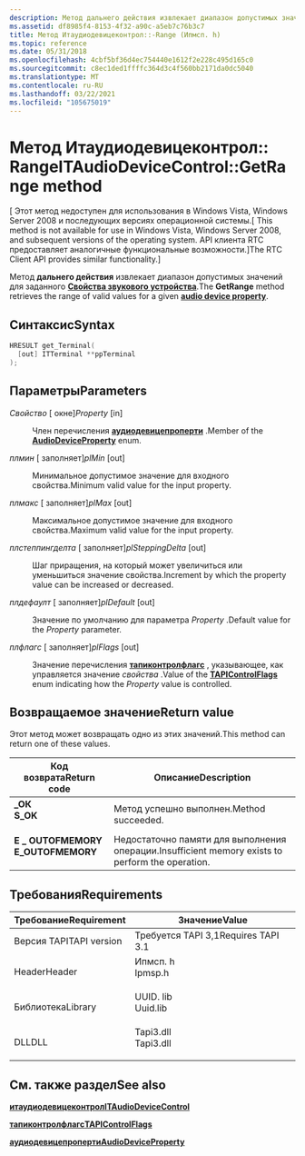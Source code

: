 ```yaml
---
description: Метод дальнего действия извлекает диапазон допустимых значений для заданного свойства звукового устройства.
ms.assetid: df8985f4-8153-4f32-a90c-a5eb7c76b3c7
title: Метод Итаудиодевицеконтрол::-Range (Ипмсп. h)
ms.topic: reference
ms.date: 05/31/2018
ms.openlocfilehash: 4cbf5bf36d4ec754440e1612f2e228c495d165c0
ms.sourcegitcommit: c8ec1ded1ffffc364d3c4f560bb2171da0dc5040
ms.translationtype: MT
ms.contentlocale: ru-RU
ms.lasthandoff: 03/22/2021
ms.locfileid: "105675019"
---
```

# <a name="itaudiodevicecontrolgetrange-method"></a><span data-ttu-id="a511d-103">Метод Итаудиодевицеконтрол:: Range</span><span class="sxs-lookup"><span data-stu-id="a511d-103">ITAudioDeviceControl::GetRange method</span></span>

<span data-ttu-id="a511d-104">\[ Этот метод недоступен для использования в Windows Vista, Windows Server 2008 и последующих версиях операционной системы.</span><span class="sxs-lookup"><span data-stu-id="a511d-104">\[ This method is not available for use in Windows Vista, Windows Server 2008, and subsequent versions of the operating system.</span></span> <span data-ttu-id="a511d-105">API клиента RTC предоставляет аналогичные функциональные возможности.\]</span><span class="sxs-lookup"><span data-stu-id="a511d-105">The RTC Client API provides similar functionality.\]</span></span>

<span data-ttu-id="a511d-106">Метод **дальнего действия** извлекает диапазон допустимых значений для заданного [**Свойства звукового устройства**](audiodeviceproperty.md).</span><span class="sxs-lookup"><span data-stu-id="a511d-106">The **GetRange** method retrieves the range of valid values for a given [**audio device property**](audiodeviceproperty.md).</span></span>

## <a name="syntax"></a><span data-ttu-id="a511d-107">Синтаксис</span><span class="sxs-lookup"><span data-stu-id="a511d-107">Syntax</span></span>


```C++
HRESULT get_Terminal(
  [out] ITTerminal **ppTerminal
);
```



## <a name="parameters"></a><span data-ttu-id="a511d-108">Параметры</span><span class="sxs-lookup"><span data-stu-id="a511d-108">Parameters</span></span>

<dl> <dt>

<span data-ttu-id="a511d-109">*Свойство* \[ окне\]</span><span class="sxs-lookup"><span data-stu-id="a511d-109">*Property* \[in\]</span></span>
</dt> <dd>

<span data-ttu-id="a511d-110">Член перечисления [**аудиодевицепроперти**](audiodeviceproperty.md) .</span><span class="sxs-lookup"><span data-stu-id="a511d-110">Member of the [**AudioDeviceProperty**](audiodeviceproperty.md) enum.</span></span>

</dd> <dt>

<span data-ttu-id="a511d-111">*плмин* \[ заполняет\]</span><span class="sxs-lookup"><span data-stu-id="a511d-111">*plMin* \[out\]</span></span>
</dt> <dd>

<span data-ttu-id="a511d-112">Минимальное допустимое значение для входного свойства.</span><span class="sxs-lookup"><span data-stu-id="a511d-112">Minimum valid value for the input property.</span></span>

</dd> <dt>

<span data-ttu-id="a511d-113">*плмакс* \[ заполняет\]</span><span class="sxs-lookup"><span data-stu-id="a511d-113">*plMax* \[out\]</span></span>
</dt> <dd>

<span data-ttu-id="a511d-114">Максимальное допустимое значение для входного свойства.</span><span class="sxs-lookup"><span data-stu-id="a511d-114">Maximum valid value for the input property.</span></span>

</dd> <dt>

<span data-ttu-id="a511d-115">*плстеппингделта* \[ заполняет\]</span><span class="sxs-lookup"><span data-stu-id="a511d-115">*plSteppingDelta* \[out\]</span></span>
</dt> <dd>

<span data-ttu-id="a511d-116">Шаг приращения, на который может увеличиться или уменьшиться значение свойства.</span><span class="sxs-lookup"><span data-stu-id="a511d-116">Increment by which the property value can be increased or decreased.</span></span>

</dd> <dt>

<span data-ttu-id="a511d-117">*плдефаулт* \[ заполняет\]</span><span class="sxs-lookup"><span data-stu-id="a511d-117">*plDefault* \[out\]</span></span>
</dt> <dd>

<span data-ttu-id="a511d-118">Значение по умолчанию для параметра *Property* .</span><span class="sxs-lookup"><span data-stu-id="a511d-118">Default value for the *Property* parameter.</span></span>

</dd> <dt>

<span data-ttu-id="a511d-119">*плфлагс* \[ заполняет\]</span><span class="sxs-lookup"><span data-stu-id="a511d-119">*plFlags* \[out\]</span></span>
</dt> <dd>

<span data-ttu-id="a511d-120">Значение перечисления [**тапиконтролфлагс**](tapicontrolflags.md) , указывающее, как управляется значение *свойства* .</span><span class="sxs-lookup"><span data-stu-id="a511d-120">Value of the [**TAPIControlFlags**](tapicontrolflags.md) enum indicating how the *Property* value is controlled.</span></span>

</dd> </dl>

## <a name="return-value"></a><span data-ttu-id="a511d-121">Возвращаемое значение</span><span class="sxs-lookup"><span data-stu-id="a511d-121">Return value</span></span>

<span data-ttu-id="a511d-122">Этот метод может возвращать одно из этих значений.</span><span class="sxs-lookup"><span data-stu-id="a511d-122">This method can return one of these values.</span></span>



| <span data-ttu-id="a511d-123">Код возврата</span><span class="sxs-lookup"><span data-stu-id="a511d-123">Return code</span></span>                                                                                   | <span data-ttu-id="a511d-124">Описание</span><span class="sxs-lookup"><span data-stu-id="a511d-124">Description</span></span>                                                     |
|-----------------------------------------------------------------------------------------------|-----------------------------------------------------------------|
| <dl> <span data-ttu-id="a511d-125"><dt>**\_ОК**</dt></span><span class="sxs-lookup"><span data-stu-id="a511d-125"><dt>**S\_OK**</dt></span></span> </dl>          | <span data-ttu-id="a511d-126">Метод успешно выполнен.</span><span class="sxs-lookup"><span data-stu-id="a511d-126">Method succeeded.</span></span><br/>                                    |
| <dl> <span data-ttu-id="a511d-127"><dt>**E \_ OUTOFMEMORY**</dt></span><span class="sxs-lookup"><span data-stu-id="a511d-127"><dt>**E\_OUTOFMEMORY**</dt></span></span> </dl> | <span data-ttu-id="a511d-128">Недостаточно памяти для выполнения операции.</span><span class="sxs-lookup"><span data-stu-id="a511d-128">Insufficient memory exists to perform the operation.</span></span><br/> |



 

## <a name="requirements"></a><span data-ttu-id="a511d-129">Требования</span><span class="sxs-lookup"><span data-stu-id="a511d-129">Requirements</span></span>



| <span data-ttu-id="a511d-130">Требование</span><span class="sxs-lookup"><span data-stu-id="a511d-130">Requirement</span></span> | <span data-ttu-id="a511d-131">Значение</span><span class="sxs-lookup"><span data-stu-id="a511d-131">Value</span></span> |
|-------------------------|--------------------------------------------------------------------------------------|
| <span data-ttu-id="a511d-132">Версия TAPI</span><span class="sxs-lookup"><span data-stu-id="a511d-132">TAPI version</span></span><br/> | <span data-ttu-id="a511d-133">Требуется TAPI 3,1</span><span class="sxs-lookup"><span data-stu-id="a511d-133">Requires TAPI 3.1</span></span><br/>                                                         |
| <span data-ttu-id="a511d-134">Header</span><span class="sxs-lookup"><span data-stu-id="a511d-134">Header</span></span><br/>       | <dl> <span data-ttu-id="a511d-135"><dt>Ипмсп. h</dt></span><span class="sxs-lookup"><span data-stu-id="a511d-135"><dt>Ipmsp.h</dt></span></span> </dl>   |
| <span data-ttu-id="a511d-136">Библиотека</span><span class="sxs-lookup"><span data-stu-id="a511d-136">Library</span></span><br/>      | <dl> <span data-ttu-id="a511d-137"><dt>UUID. lib</dt></span><span class="sxs-lookup"><span data-stu-id="a511d-137"><dt>Uuid.lib</dt></span></span> </dl>  |
| <span data-ttu-id="a511d-138">DLL</span><span class="sxs-lookup"><span data-stu-id="a511d-138">DLL</span></span><br/>          | <dl> <span data-ttu-id="a511d-139"><dt>Tapi3.dll</dt></span><span class="sxs-lookup"><span data-stu-id="a511d-139"><dt>Tapi3.dll</dt></span></span> </dl> |



## <a name="see-also"></a><span data-ttu-id="a511d-140">См. также раздел</span><span class="sxs-lookup"><span data-stu-id="a511d-140">See also</span></span>

<dl> <dt>

[<span data-ttu-id="a511d-141">**итаудиодевицеконтрол**</span><span class="sxs-lookup"><span data-stu-id="a511d-141">**ITAudioDeviceControl**</span></span>](itaudiodevicecontrol.md)
</dt> <dt>

[<span data-ttu-id="a511d-142">**тапиконтролфлагс**</span><span class="sxs-lookup"><span data-stu-id="a511d-142">**TAPIControlFlags**</span></span>](tapicontrolflags.md)
</dt> <dt>

[<span data-ttu-id="a511d-143">**аудиодевицепроперти**</span><span class="sxs-lookup"><span data-stu-id="a511d-143">**AudioDeviceProperty**</span></span>](audiodeviceproperty.md)
</dt> </dl>

 

 




